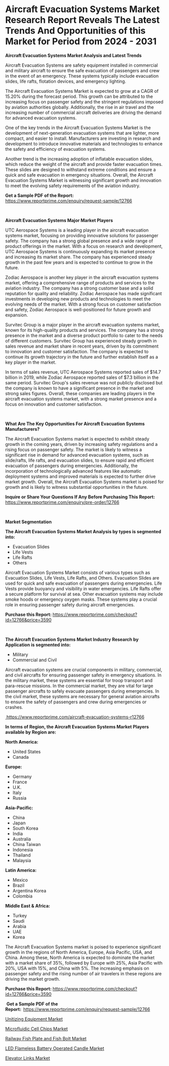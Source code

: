 <p><h1>Aircraft Evacuation Systems Market Research Report Reveals The Latest Trends And Opportunities of this Market for Period from 2024 - 2031</h1></p><p><strong>Aircraft Evacuation Systems Market Analysis and Latest Trends</strong></p>
<p><p>Aircraft Evacuation Systems are safety equipment installed in commercial and military aircraft to ensure the safe evacuation of passengers and crew in the event of an emergency. These systems typically include evacuation slides, life rafts, flotation devices, and emergency lighting.</p><p>The Aircraft Evacuation Systems Market is expected to grow at a CAGR of 15.20% during the forecast period. This growth can be attributed to the increasing focus on passenger safety and the stringent regulations imposed by aviation authorities globally. Additionally, the rise in air travel and the increasing number of commercial aircraft deliveries are driving the demand for advanced evacuation systems.</p><p>One of the key trends in the Aircraft Evacuation Systems Market is the development of next-generation evacuation systems that are lighter, more compact, and easier to install. Manufacturers are investing in research and development to introduce innovative materials and technologies to enhance the safety and efficiency of evacuation systems.</p><p>Another trend is the increasing adoption of inflatable evacuation slides, which reduce the weight of the aircraft and provide faster evacuation times. These slides are designed to withstand extreme conditions and ensure a quick and safe evacuation in emergency situations. Overall, the Aircraft Evacuation Systems Market is witnessing significant growth and innovation to meet the evolving safety requirements of the aviation industry.</p></p>
<p><strong>Get a Sample PDF of the Report:&nbsp;</strong> <a href="https://www.reportprime.com/enquiry/request-sample/12766">https://www.reportprime.com/enquiry/request-sample/12766</a></p>
<p>&nbsp;</p>
<p><strong>Aircraft Evacuation Systems Major Market Players</strong></p>
<p><p>UTC Aerospace Systems is a leading player in the aircraft evacuation systems market, focusing on providing innovative solutions for passenger safety. The company has a strong global presence and a wide range of product offerings in the market. With a focus on research and development, UTC Aerospace Systems is continuously expanding its market presence and increasing its market share. The company has experienced steady growth in the past few years and is expected to continue to grow in the future.</p><p>Zodiac Aerospace is another key player in the aircraft evacuation systems market, offering a comprehensive range of products and services to the aviation industry. The company has a strong customer base and a solid reputation for quality and reliability. Zodiac Aerospace has made significant investments in developing new products and technologies to meet the evolving needs of the market. With a strong focus on customer satisfaction and safety, Zodiac Aerospace is well-positioned for future growth and expansion.</p><p>Survitec Group is a major player in the aircraft evacuation systems market, known for its high-quality products and services. The company has a strong presence in the market and a diverse product portfolio to cater to the needs of different customers. Survitec Group has experienced steady growth in sales revenue and market share in recent years, driven by its commitment to innovation and customer satisfaction. The company is expected to continue its growth trajectory in the future and further establish itself as a key player in the market.</p><p>In terms of sales revenue, UTC Aerospace Systems reported sales of $14.7 billion in 2019, while Zodiac Aerospace reported sales of $7.3 billion in the same period. Survitec Group's sales revenue was not publicly disclosed but the company is known to have a significant presence in the market and strong sales figures. Overall, these companies are leading players in the aircraft evacuation systems market, with a strong market presence and a focus on innovation and customer satisfaction.</p></p>
<p>&nbsp;</p>
<p><strong>What Are The Key Opportunities For Aircraft Evacuation Systems Manufacturers?</strong></p>
<p><p>The Aircraft Evacuation Systems market is expected to exhibit steady growth in the coming years, driven by increasing safety regulations and a rising focus on passenger safety. The market is likely to witness a significant rise in demand for advanced evacuation systems, such as slide/rafts, life rafts, and evacuation slides, to ensure rapid and efficient evacuation of passengers during emergencies. Additionally, the incorporation of technologically advanced features like automatic deployment systems and improved materials is expected to further drive market growth. Overall, the Aircraft Evacuation Systems market is poised for growth and is likely to witness substantial opportunities in the future.</p></p>
<p><strong>Inquire or Share Your Questions If Any Before Purchasing This Report:</strong> <a href="https://www.reportprime.com/enquiry/pre-order/12766">https://www.reportprime.com/enquiry/pre-order/12766</a></p>
<p>&nbsp;</p>
<p><strong>Market Segmentation</strong></p>
<p><strong>The Aircraft Evacuation Systems Market Analysis by types is segmented into:</strong></p>
<p><ul><li>Evacuation Slides</li><li>Life Vests</li><li>Life Rafts</li><li>Others</li></ul></p>
<p><p>Aircraft Evacuation Systems Market consists of various types such as Evacuation Slides, Life Vests, Life Rafts, and Others. Evacuation Slides are used for quick and safe evacuation of passengers during emergencies. Life Vests provide buoyancy and visibility in water emergencies. Life Rafts offer a secure platform for survival at sea. Other evacuation systems may include smoke hoods or emergency oxygen masks. These systems play a crucial role in ensuring passenger safety during aircraft emergencies.</p></p>
<p><strong>Purchase this Report:&nbsp;</strong><a href="https://www.reportprime.com/checkout?id=12766&price=3590">https://www.reportprime.com/checkout?id=12766&price=3590</a></p>
<p>&nbsp;</p>
<p><strong>The Aircraft Evacuation Systems Market Industry Research by Application is segmented into:</strong></p>
<p><ul><li>Military</li><li>Commercial and Civil</li></ul></p>
<p><p>Aircraft evacuation systems are crucial components in military, commercial, and civil aircrafts for ensuring passenger safety in emergency situations. In the military market, these systems are essential for troop transport and para-rescue missions. In the commercial market, they are vital for large passenger aircrafts to safely evacuate passengers during emergencies. In the civil market, these systems are necessary for general aviation aircrafts to ensure the safety of passengers and crew during emergencies or crashes.</p></p>
<p><a href="https://www.reportprime.com/aircraft-evacuation-systems-r12766">&nbsp;https://www.reportprime.com/aircraft-evacuation-systems-r12766</a></p>
<p><strong>In terms of Region, the Aircraft Evacuation Systems Market Players available by Region are:</strong></p>
<p>
    <p> <strong> North America: </strong>
        <ul>
            <li>United States</li>
            <li>Canada</li>
        </ul>
        </p> 
    <p> <strong> Europe: </strong>
        <ul>
            <li>Germany</li>
            <li>France</li>
            <li>U.K.</li>
            <li>Italy</li>
            <li>Russia</li>
        </ul>
        </p> 
    <p> <strong> Asia-Pacific: </strong>
        <ul>
            <li>China</li>
            <li>Japan</li>
            <li>South Korea</li>
            <li>India</li>
            <li>Australia</li>
            <li>China Taiwan</li>
            <li>Indonesia</li>
            <li>Thailand</li>
            <li>Malaysia</li>
        </ul>
        </p> 
    <p> <strong> Latin America: </strong>
        <ul>
            <li>Mexico</li>
            <li>Brazil</li>
            <li>Argentina Korea</li>
            <li>Colombia</li>
        </ul>
        </p> 
    <p> <strong> Middle East & Africa: </strong>
        <ul>
            <li>Turkey</li>
            <li>Saudi</li>
            <li>Arabia</li>
            <li>UAE</li>
            <li>Korea</li>
        </ul>
    </p>
    </p>
<p><p>The Aircraft Evacuation Systems market is poised to experience significant growth in the regions of North America, Europe, Asia Pacific, USA, and China. Among these, North America is expected to dominate the market with a market share of 35%, followed by Europe with 25%, Asia Pacific with 20%, USA with 15%, and China with 5%. The increasing emphasis on passenger safety and the rising number of air travelers in these regions are driving the market growth.</p></p>
<p><strong>Purchase this Report: </strong><a href="https://www.reportprime.com/checkout?id=12766&price=3590">https://www.reportprime.com/checkout?id=12766&price=3590</a></p>
<p>&nbsp;<strong>Get a Sample PDF of the Report:&nbsp;&nbsp;</strong><a href="https://www.reportprime.com/enquiry/request-sample/12766">https://www.reportprime.com/enquiry/request-sample/12766</a></p>
<p><strong></strong></p>
<p><p><a href="https://github.com/GroverBarry/Market-Research-Report-List-6/blob/main/unitizing-equipment-market.md">Unitizing Equipment Market</a></p><p><a href="https://www.linkedin.com/pulse/c-cell-chips-market-outlook-complete-industry-analysis-2024-hsqic?trackingId=aPh6yXPtSSqh0OnLwxIehA%3D%3D">Microfluidic Cell Chips Market</a></p><p><a href="https://www.linkedin.com/pulse/railway-fish-plate-bolt-market-global-regional-analysis-focus-qxy6f?trackingId=kTEbPys1QHi2GOTY9pO0fg%3D%3D">Railway Fish Plate and Fish Bolt Market</a></p><p><a href="https://issuu.com/reportprime-2/docs/led-flameless-battery-operated-cand_4dcc54874ffad6">LED Flameless Battery Operated Candle Market</a></p><p><a href="https://github.com/widyafarer/Market-Research-Report-List-1/blob/main/elevator-links-market.md">Elevator Links Market</a></p></p>